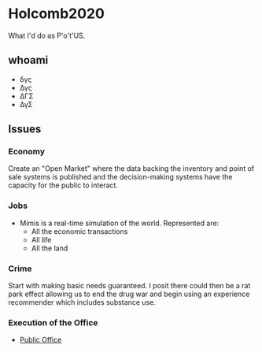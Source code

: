 # Holcomb2020
What I'd do as P'o't'US.

## whoami

* δγς
* Δγς
* ΔΓΣ
* ΔγΣ

## Issues

### Economy

Create an "Open Market" where the data backing the inventory and point of sale systems is published and the decision-making systems have the capacity for the public to interact.

### Jobs

* Mimis is a real-time simulation of the world. Represented are:
    - All the economic transactions
    - All life
    - All the land
    
### Crime

Start with making basic needs guaranteed. I posit there could then be a rat park effect allowing us to end the drug war and begin using an experience recommender which includes substance use.

### Execution of the Office

* [Public Office](Public_Office.md)
